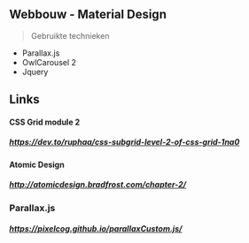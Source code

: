 ## Webbouw -  Material Design


> Gebruikte technieken
* Parallax.js
* OwlCarousel 2
* Jquery

## Links
#### CSS Grid module 2 
##### https://dev.to/ruphaa/css-subgrid-level-2-of-css-grid-1na0
#### Atomic Design
##### http://atomicdesign.bradfrost.com/chapter-2/
### Parallax.js
##### https://pixelcog.github.io/parallaxCustom.js/